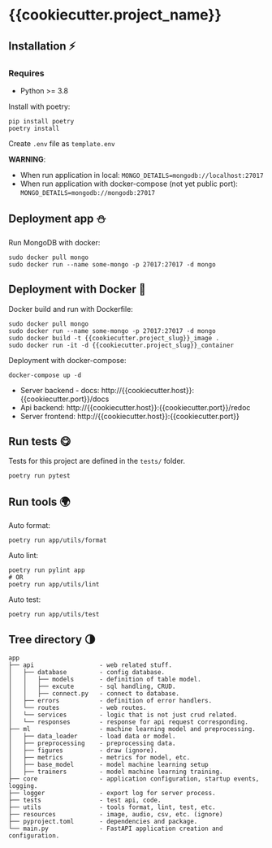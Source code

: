 # {{cookiecutter.project_name}}

## Installation ⚡️
### Requires
- Python >= 3.8

Install with poetry:
~~~
pip install poetry
poetry install
~~~

Create `.env` file as `template.env`

**WARNING**: 
- When run application in local: `MONGO_DETAILS=mongodb://localhost:27017`
- When run application with docker-compose (not yet public port): `MONGO_DETAILS=mongodb://mongodb:27017`

## Deployment app ⛄️
Run MongoDB with docker:
~~~
sudo docker pull mongo
sudo docker run --name some-mongo -p 27017:27017 -d mongo
~~~

## Deployment with Docker 🐳
Docker build and run with Dockerfile:
~~~
sudo docker pull mongo
sudo docker run --name some-mongo -p 27017:27017 -d mongo
sudo docker build -t {{cookiecutter.project_slug}}_image .
sudo docker run -it -d {{cookiecutter.project_slug}}_container
~~~
Deployment with docker-compose: 
~~~
docker-compose up -d
~~~
- Server backend - docs: http://{{cookiecutter.host}}:{{cookiecutter.port}}/docs
- Api backend: http://{{cookiecutter.host}}:{{cookiecutter.port}}/redoc
- Server frontend: http://{{cookiecutter.host}}:{{cookiecutter.port}}

## Run tests 😋
Tests for this project are defined in the `tests/` folder.
~~~
poetry run pytest
~~~

## Run tools 🌍
Auto format: 
~~~
poetry run app/utils/format
~~~

Auto lint: 
~~~
poetry run pylint app
# OR
poetry run app/utils/lint
~~~

Auto test: 
~~~
poetry run app/utils/test
~~~

## Tree directory 🌗 
~~~
app
├── api                  - web related stuff.
│   ├── database         - config database.
│   │   ├── models       - definition of table model.
│   │   ├── excute       - sql handling, CRUD.
│   │   ├── connect.py   - connect to database.
│   ├── errors           - definition of error handlers.
│   └── routes           - web routes.
│   └── services         - logic that is not just crud related.
│   └── responses        - response for api request corresponding.
├── ml                   - machine learning model and preprocessing.
│   ├── data_loader      - load data or model.
│   ├── preprocessing    - preprocessing data.
│   ├── figures          - draw (ignore).
│   ├── metrics          - metrics for model, etc.
│   ├── base_model       - model machine learning setup
│   ├── trainers         - model machine learning training.
├── core                 - application configuration, startup events, logging.
├── logger               - export log for server process.
├── tests                - test api, code.
├── utils                - tools format, lint, test, etc.
├── resources            - image, audio, csv, etc. (ignore)
├── pyproject.toml       - dependencies and package.
└── main.py              - FastAPI application creation and configuration.
~~~
